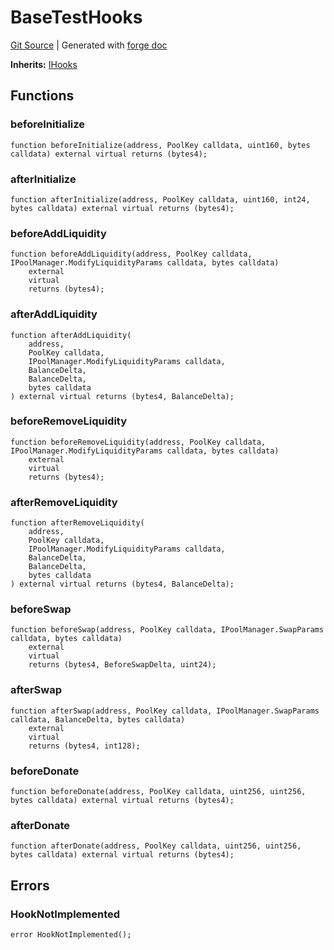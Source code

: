 # BaseTestHooks
[Git Source](https://github.com/Uniswap/docs/blob/1141642f8ba4665a50660886a8a8401526677045/src/test/BaseTestHooks.sol)
| Generated with [forge doc](https://book.getfoundry.sh/reference/forge/forge-doc)

**Inherits:**
[IHooks](contracts/v4/reference/core/interfaces/IHooks.md)


## Functions
### beforeInitialize


```solidity
function beforeInitialize(address, PoolKey calldata, uint160, bytes calldata) external virtual returns (bytes4);
```

### afterInitialize


```solidity
function afterInitialize(address, PoolKey calldata, uint160, int24, bytes calldata) external virtual returns (bytes4);
```

### beforeAddLiquidity


```solidity
function beforeAddLiquidity(address, PoolKey calldata, IPoolManager.ModifyLiquidityParams calldata, bytes calldata)
    external
    virtual
    returns (bytes4);
```

### afterAddLiquidity


```solidity
function afterAddLiquidity(
    address,
    PoolKey calldata,
    IPoolManager.ModifyLiquidityParams calldata,
    BalanceDelta,
    BalanceDelta,
    bytes calldata
) external virtual returns (bytes4, BalanceDelta);
```

### beforeRemoveLiquidity


```solidity
function beforeRemoveLiquidity(address, PoolKey calldata, IPoolManager.ModifyLiquidityParams calldata, bytes calldata)
    external
    virtual
    returns (bytes4);
```

### afterRemoveLiquidity


```solidity
function afterRemoveLiquidity(
    address,
    PoolKey calldata,
    IPoolManager.ModifyLiquidityParams calldata,
    BalanceDelta,
    BalanceDelta,
    bytes calldata
) external virtual returns (bytes4, BalanceDelta);
```

### beforeSwap


```solidity
function beforeSwap(address, PoolKey calldata, IPoolManager.SwapParams calldata, bytes calldata)
    external
    virtual
    returns (bytes4, BeforeSwapDelta, uint24);
```

### afterSwap


```solidity
function afterSwap(address, PoolKey calldata, IPoolManager.SwapParams calldata, BalanceDelta, bytes calldata)
    external
    virtual
    returns (bytes4, int128);
```

### beforeDonate


```solidity
function beforeDonate(address, PoolKey calldata, uint256, uint256, bytes calldata) external virtual returns (bytes4);
```

### afterDonate


```solidity
function afterDonate(address, PoolKey calldata, uint256, uint256, bytes calldata) external virtual returns (bytes4);
```

## Errors
### HookNotImplemented

```solidity
error HookNotImplemented();
```

